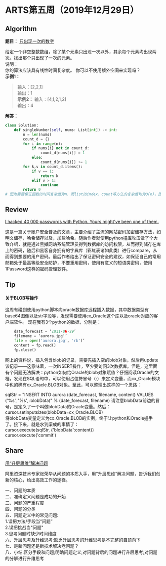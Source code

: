 # ARTS第五周（2019年12月29日）
## Algorithm<br/>
<b>题目：</b> [只出现一次的数字](https://leetcode-cn.com/explore/interview/card/top-interview-questions-easy/1/array/25/)

给定一个非空整数数组，除了某个元素只出现一次以外，其余每个元素均出现两次。找出那个只出现了一次的元素。<br>
说明：<br>
你的算法应该具有线性时间复杂度。 你可以不使用额外空间来实现吗？<br>
<b>示例1：</b> 
>输入：[2,2,1]<br>
>输出：1<br>
<b>示例2：</b> 
>输入：[4,1,2,1,2]<br>
>输出：4<br>

<b>解答：</b>
```Python
class Solution:
    def singleNumber(self, nums: List[int]) -> int:
        n = len(nums)
        count_d = {}
        for i in range(n):
            if nums[i] not in count_d:
                count_d[nums[i]] = 1
            else:
                count_d[nums[i]] += 1
        for k,v in count_d.items():
            if v == 1:
                return k
            elif v > 1:
                continue
        return 0
# 因为需要保证函数的时间复杂度为n，而list的index、count等方法的复杂度均为O(n)，因此采用dict的数据结构。注：dict的get/search/set方法均为O(1)
```
## Review<br/>
[I hacked 40,000 passwords with Python. Yours might've been one of them.](https://hackernoon.com/i-cracked-40000-passwords-with-python-yours-might-have-been-one-of-them-3fr32je)

这是一篇关于账户安全普及的文章，主要介绍了主流的网站密码加密储存方法，如明文储存，哈希储存以及，加盐哈希。随后作者就使用python撞库攻击做了个大致介绍，就是通过黑掉网站系统管理员得到数据库的访问权限，从而得到储存在库上的密码，随后和黑客自身拥有的字典库（彩虹表诸如此类）进行compare，从而得到想要的用户密码。最后作者给出了保证密码安全的建议，如保证自己的常用邮箱处于最高等级安全防护，不要重用密码，使用有意义的短语类密码，使用1Password这样的密码管理软件。

## Tip<br/>
#### 关于BLOB写操作
这周有碰到使用python脚本向oracle数据库远程插入数据，其中数据类型有base64图像以及str字段等，发现需要使用cx_Oracle这个库以及oracle对应的客户端软件。
现在我有3个python的数据，分别是：
```Python
    date_forecast = ‘2011-06-29’
    filename = ‘aurora.jpg’’
    file = open('aurora.jpg', 'rb')’
    content = fp.read()
    fp.close()
```
网上的资料说，插入包含blob的记录，需要先插入空的blob对象，然后再update该记录——这意味着，一次INSERT操作，至少要访问3次数据库。但是，这里面有个问题无法解决：python如何给Oracle的blob对象赋值？仔细阅读Oracle的文档，发现在SQL语句中，可以使用占位符冒号（:）来定义变量，而cx_Oracle模块中也的确有cx_Oracle.BLOB对象。至此，可以整理出这样的一个思路：

sqlStr = "INSERT INTO aurora (date_forecast, filename, content) VALUES ('%s', '%s', :blobData)" % (date_forecast, filename)
请注意blobData前边的冒号，是定义了一个叫做blobData的Oracle变量。然后：<br>
cursor.setinputsizes(blobData=cx_Oracle.BLOB)<br>
将blobData变量定义为cx_Oracle.BLOB的实例，终于让python和Oracle握手了。接下来，就是水到渠成的事情了：<br>
cursor.execute(sqlStr, {'blobData':content})<br>
cursor.execute('commit')


## Share<br/>
[用“升层思维”解决问题](https://mp.weixin.qq.com/s/2Cs8ybu5Kg9QYr5Jgyu6VA)

阿里资深技术专家张荣华从问题的本质入手，用“升层思维”解决问题，告诉我们创新的核心，给出高效工作的途径。

一、问题的本质<br/>
二、准确定义问题是成功的开始<br>
三、问题的严重程度<br>
四、问题的分类<br>
五、问题定义中的常见问题:<br>
    1.误把方法/手段当“问题”<br>
    2.误把挑战当"问题"<br>
    3.思考问题时缺少时间维度<br>
六、升层思考及升维思考:缺乏升层思考的升维思考是不完整的自顶向下<br>
七、是新问题还是新技术解决老问题？<br>
八、小结:区分手段和问题;明确问题定义;对问题背后的问题进行升层思考;对问题的分解进行升维思考
